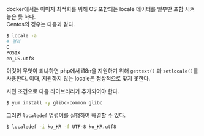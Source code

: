 docker에서는 이미지 최적화를 위해 OS 포함되는 locale 데이터를 일부만 포함 시켜놓은 듯 하다. <br/> Centos의 경우는 다음과 같다.

```bash
$ locale -a
# 결과
C
POSIX
en_US.utf8
```

이것이 무엇이 되냐하면 php에서 i18n을 지원하기 위해 `gettext()` 과 `setlocale()`를 사용한다. 이때, 지원하지 않는 locale은 정상적으로 찾지 못한다.

사전 조건으로 다음 라이브러리가 추가되어야 한다.

```bash
$ yum install -y glibc-common glibc
```

그러면 `localedef` 명령어를 실행하여 해결할 수 있다.

```bash
$ localedef -i ko_KR -f UTF-8 ko_KR.utf8
```
